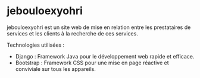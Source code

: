 # jebouloexyohri
jebouloexyohri est un site web de mise en relation entre les prestataires de services et les clients à la recherche de ces services.

Technologies utilisées :
- Django : Framework Java pour le développement web rapide et efficace.
- Bootstrap : Framework CSS pour une mise en page réactive et conviviale sur tous les appareils.
